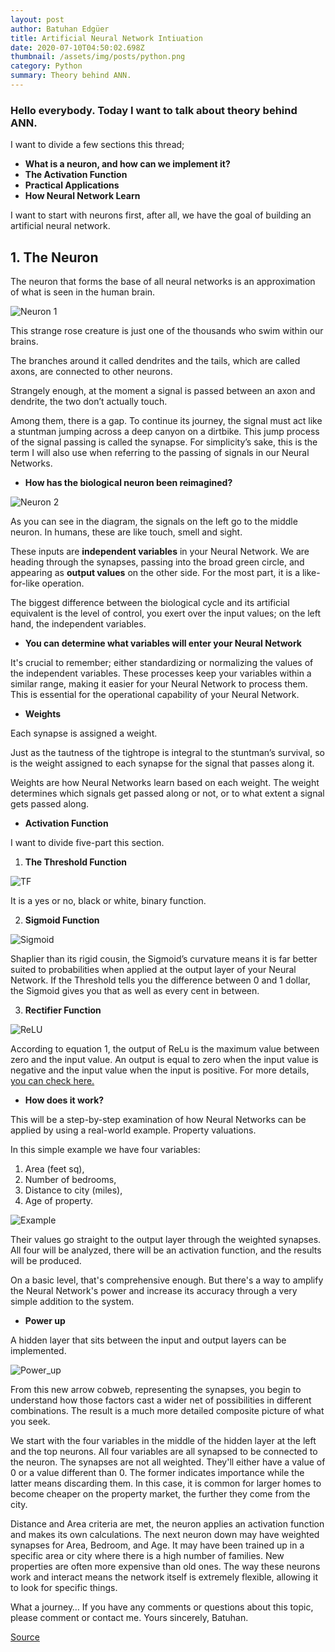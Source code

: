 ```yaml
---
layout: post
author: Batuhan Edgüer
title: Artificial Neural Network Intiuation
date: 2020-07-10T04:50:02.698Z
thumbnail: /assets/img/posts/python.png
category: Python
summary: Theory behind ANN.
---
```

### Hello everybody. Today I want to talk about theory behind ANN.

I want to divide a few sections this thread;

* **What is a neuron, and how can we implement it?**
* **The Activation Function**
* **Practical Applications**
* **How Neural Network Learn**

I want to start with neurons first, after all, we have the goal of building an artificial neural network.

## **1. The Neuron**

The neuron that forms the base of all neural networks is an approximation of what is seen in the human brain.

![Neuron 1](/assets/img/posts/neuron1.png "Figure 1: Neuron")

This strange rose creature is just one of the thousands who swim within our brains.

The branches around it called dendrites and the tails, which are called axons, are connected to other neurons.

Strangely enough, at the moment a signal is passed between an axon and dendrite, the two don’t actually touch.

Among them, there is a gap. To continue its journey, the signal must act like a stuntman jumping across a deep canyon on a dirtbike. This jump process of the signal passing is called the synapse. For simplicity’s sake, this is the term I will also use when referring to the passing of signals in our Neural Networks.

* **How has the biological neuron been reimagined?**

![Neuron 2](/assets/img/posts/neuron2.png "Figure 2: Neural Network Diagram")

As you can see in the diagram, the signals on the left go to the middle neuron. In humans, these are like touch, smell and sight.

These inputs are **independent variables** in your Neural Network. We are heading through the synapses, passing into the broad green circle, and appearing as **output values** on the other side. For the most part, it is a like-for-like operation. 

The biggest difference between the biological cycle and its artificial equivalent is the level of control, you exert over the input values; on the left hand, the independent variables.

* **You can determine what variables will enter your Neural Network**

It's crucial to remember; either standardizing or normalizing the values of the independent variables. These processes keep your variables within a similar range, making it easier for your Neural Network to process them. This is essential for the operational capability of your Neural Network.

* **Weights**

Each synapse is assigned a weight.

Just as the tautness of the tightrope is integral to the stuntman’s survival, so is the weight assigned to each synapse for the signal that passes along it.

Weights are how Neural Networks learn based on each weight. The weight determines which signals get passed along or not, or to what extent a signal gets passed along.

* **Activation Function**

I want to divide five-part this section.

1. **The Threshold Function**

![TF](/assets/img/posts/tf.png "Figure 3: Threshold Function")

It is a yes or no, black or white, binary function.

2. **Sigmoid Function**

![Sigmoid](/assets/img/posts/sigmoid.png "Figure 4: Sigmoid Function")

Shaplier than its rigid cousin, the Sigmoid’s curvature means it is far better suited to probabilities when applied at the output layer of your Neural Network. If the Threshold tells you the difference between 0 and 1 dollar, the Sigmoid gives you that as well as every cent in between.

3. **Rectifier Function**

![ReLU](/assets/img/posts/relu.png "Figure 5: ReLU")

According to equation 1, the output of ReLu is the maximum value between zero and the input value. An output is equal to zero when the input value is negative and the input value when the input is positive.
For more details, [you can check here.](https://machinelearningmastery.com/rectified-linear-activation-function-for-deep-learning-neural-networks/)

* **How does it work?**

This will be a step-by-step examination of how Neural Networks can be applied by using a real-world example. Property valuations.

In this simple example we have four variables:

1. Area (feet sq),
2. Number of bedrooms,
3. Distance to city (miles),
4. Age of property.

![Example](/assets/img/posts/house_price.png "Figure 6: Real-world example")

Their values go straight to the output layer through the weighted synapses. All four will be analyzed, there will be 
an activation function, and the results will be produced. 

On a basic level, that's comprehensive enough. 
But there's a way to amplify the Neural Network's power and 
increase its accuracy through a very simple addition to the system.

* **Power up**

A hidden layer that sits between the input and output layers can be implemented.

![Power_up](/assets/img/posts/power_up.png "Figure 7: ANN figure")

From this new arrow cobweb, representing the synapses, you begin to understand how those factors cast a wider net of possibilities in different combinations. The result is a much more detailed composite picture of what you seek.

We start with the four variables in the middle of the hidden layer at the left and the top neurons. All four variables are all synapsed to be connected to the neuron. The synapses are not all weighted. They'll either have a value of 0 or a value different than 0. The former indicates importance while the latter means discarding them. In this case, it is common for larger homes to become cheaper on the property market, the further they come from the city.

Distance and Area criteria are met, the neuron applies an activation function and makes its own calculations. The next neuron down may have weighted synapses for Area, Bedroom, and Age. It may have been trained up in a specific area or city where there is a high number of families. New properties are often more expensive than old ones. The way these neurons work and interact means the network itself is extremely flexible, allowing it to look for specific things.

What a journey… If you have any comments or questions about this topic, please comment or contact me. Yours sincerely, Batuhan.

[Source](https://www.udemy.com/course/deeplearning/)